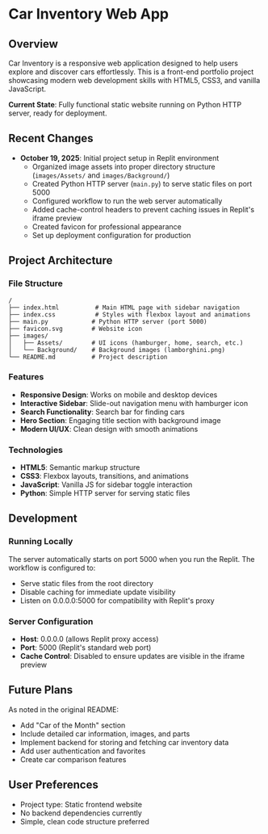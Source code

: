 # Car Inventory Web App

## Overview
Car Inventory is a responsive web application designed to help users explore and discover cars effortlessly. This is a front-end portfolio project showcasing modern web development skills with HTML5, CSS3, and vanilla JavaScript.

**Current State**: Fully functional static website running on Python HTTP server, ready for deployment.

## Recent Changes
- **October 19, 2025**: Initial project setup in Replit environment
  - Organized image assets into proper directory structure (`images/Assets/` and `images/Background/`)
  - Created Python HTTP server (`main.py`) to serve static files on port 5000
  - Configured workflow to run the web server automatically
  - Added cache-control headers to prevent caching issues in Replit's iframe preview
  - Created favicon for professional appearance
  - Set up deployment configuration for production

## Project Architecture

### File Structure
```
/
├── index.html          # Main HTML page with sidebar navigation
├── index.css           # Styles with flexbox layout and animations
├── main.py            # Python HTTP server (port 5000)
├── favicon.svg        # Website icon
├── images/
│   ├── Assets/        # UI icons (hamburger, home, search, etc.)
│   └── Background/    # Background images (lamborghini.png)
└── README.md          # Project description
```

### Features
- **Responsive Design**: Works on mobile and desktop devices
- **Interactive Sidebar**: Slide-out navigation menu with hamburger icon
- **Search Functionality**: Search bar for finding cars
- **Hero Section**: Engaging title section with background image
- **Modern UI/UX**: Clean design with smooth animations

### Technologies
- **HTML5**: Semantic markup structure
- **CSS3**: Flexbox layouts, transitions, and animations
- **JavaScript**: Vanilla JS for sidebar toggle interaction
- **Python**: Simple HTTP server for serving static files

## Development

### Running Locally
The server automatically starts on port 5000 when you run the Replit. The workflow is configured to:
- Serve static files from the root directory
- Disable caching for immediate update visibility
- Listen on 0.0.0.0:5000 for compatibility with Replit's proxy

### Server Configuration
- **Host**: 0.0.0.0 (allows Replit proxy access)
- **Port**: 5000 (Replit's standard web port)
- **Cache Control**: Disabled to ensure updates are visible in the iframe preview

## Future Plans
As noted in the original README:
- Add "Car of the Month" section
- Include detailed car information, images, and parts
- Implement backend for storing and fetching car inventory data
- Add user authentication and favorites
- Create car comparison features

## User Preferences
- Project type: Static frontend website
- No backend dependencies currently
- Simple, clean code structure preferred
